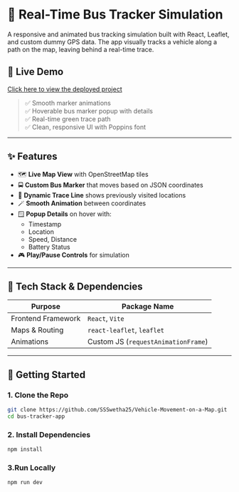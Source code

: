 # 🚌 Real-Time Bus Tracker Simulation

A responsive and animated bus tracking simulation built with React, Leaflet, and custom dummy GPS data. The app visually tracks a vehicle along a path on the map, leaving behind a real-time trace.

## 🔗 Live Demo

[Click here to view the deployed project](https://vehicle-movement-on-a-map-8vb9.vercel.app/)

> ✅ Smooth marker animations  
> ✅ Hoverable bus marker popup with details  
> ✅ Real-time green trace path  
> ✅ Clean, responsive UI with Poppins font

---

## ✨ Features

- 🗺️ **Live Map View** with OpenStreetMap tiles
- 🚍 **Custom Bus Marker** that moves based on JSON coordinates
- 🧭 **Dynamic Trace Line** shows previously visited locations
- 🪄 **Smooth Animation** between coordinates
- 🪟 **Popup Details** on hover with:
  - Timestamp
  - Location
  - Speed, Distance
  - Battery Status
- 🎮 **Play/Pause Controls** for simulation

---

## 🧰 Tech Stack & Dependencies

| Purpose            | Package Name                        |
| ------------------ | ----------------------------------- |
| Frontend Framework | `React`, `Vite`                     |
| Maps & Routing     | `react-leaflet`, `leaflet`          |
| Animations         | Custom JS (`requestAnimationFrame`) |

---

## 🚀 Getting Started

### 1. Clone the Repo

```bash
git clone https://github.com/SSSwetha25/Vehicle-Movement-on-a-Map.git
cd bus-tracker-app
```

### 2. Install Dependencies

```bash
npm install
```

### 3.Run Locally

```bash
npm run dev
```
